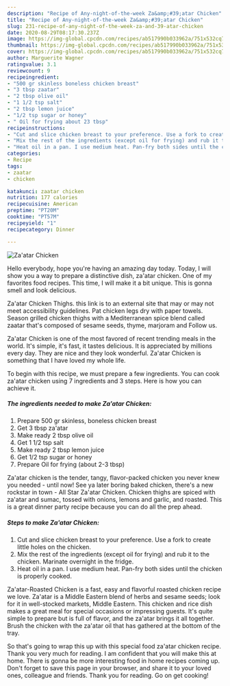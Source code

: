 ```yaml
---
description: "Recipe of Any-night-of-the-week Za&amp;#39;atar Chicken"
title: "Recipe of Any-night-of-the-week Za&amp;#39;atar Chicken"
slug: 231-recipe-of-any-night-of-the-week-za-and-39-atar-chicken
date: 2020-08-29T08:17:30.237Z
image: https://img-global.cpcdn.com/recipes/ab517990b033962a/751x532cq70/zaatar-chicken-recipe-main-photo.jpg
thumbnail: https://img-global.cpcdn.com/recipes/ab517990b033962a/751x532cq70/zaatar-chicken-recipe-main-photo.jpg
cover: https://img-global.cpcdn.com/recipes/ab517990b033962a/751x532cq70/zaatar-chicken-recipe-main-photo.jpg
author: Marguerite Wagner
ratingvalue: 3.1
reviewcount: 9
recipeingredient:
- "500 gr skinless boneless chicken breast"
- "3 tbsp zaatar"
- "2 tbsp olive oil"
- "1 1/2 tsp salt"
- "2 tbsp lemon juice"
- "1/2 tsp sugar or honey"
- " Oil for frying about 23 tbsp"
recipeinstructions:
- "Cut and slice chicken breast to your preference. Use a fork to create little holes on the chicken."
- "Mix the rest of the ingredients (except oil for frying) and rub it to the chicken. Marinate overnight in the fridge."
- "Heat oil in a pan. I use medium heat. Pan-fry both sides until the chicken is properly cooked."
categories:
- Recipe
tags:
- zaatar
- chicken

katakunci: zaatar chicken 
nutrition: 177 calories
recipecuisine: American
preptime: "PT20M"
cooktime: "PT57M"
recipeyield: "1"
recipecategory: Dinner

---
```



![Za&#39;atar Chicken](https://img-global.cpcdn.com/recipes/ab517990b033962a/751x532cq70/zaatar-chicken-recipe-main-photo.jpg)

Hello everybody, hope you're having an amazing day today. Today, I will show you a way to prepare a distinctive dish, za&#39;atar chicken. One of my favorites food recipes. This time, I will make it a bit unique. This is gonna smell and look delicious.

Za&#39;atar Chicken Thighs. this link is to an external site that may or may not meet accessibility guidelines. Pat chicken legs dry with paper towels. Season grilled chicken thighs with a Mediterranean spice blend called zaatar that&#39;s composed of sesame seeds, thyme, marjoram and Follow us.

Za&#39;atar Chicken is one of the most favored of recent trending meals in the world. It's simple, it's fast, it tastes delicious. It is appreciated by millions every day. They are nice and they look wonderful. Za&#39;atar Chicken is something that I have loved my whole life.


To begin with this recipe, we must prepare a few ingredients. You can cook za&#39;atar chicken using 7 ingredients and 3 steps. Here is how you can achieve it.

<!--inarticleads1-->

##### The ingredients needed to make Za&#39;atar Chicken:

1. Prepare 500 gr skinless, boneless chicken breast
1. Get 3 tbsp za&#39;atar
1. Make ready 2 tbsp olive oil
1. Get 1 1/2 tsp salt
1. Make ready 2 tbsp lemon juice
1. Get 1/2 tsp sugar or honey
1. Prepare  Oil for frying (about 2-3 tbsp)


Za&#39;atar chicken is the tender, tangy, flavor-packed chicken you never knew you needed - until now! See ya later boring baked chicken, there&#39;s a new rockstar in town - All Star Za&#39;atar Chicken. Chicken thighs are spiced with za&#39;atar and sumac, tossed with onions, lemons and garlic, and roasted. This is a great dinner party recipe because you can do all the prep ahead. 

<!--inarticleads2-->

##### Steps to make Za&#39;atar Chicken:

1. Cut and slice chicken breast to your preference. Use a fork to create little holes on the chicken.
1. Mix the rest of the ingredients (except oil for frying) and rub it to the chicken. Marinate overnight in the fridge.
1. Heat oil in a pan. I use medium heat. Pan-fry both sides until the chicken is properly cooked.


Za&#39;atar-Roasted Chicken is a fast, easy and flavorful roasted chicken recipe we love. Za&#39;atar is a Middle Eastern blend of herbs and sesame seeds; look for it in well-stocked markets, Middle Eastern. This chicken and rice dish makes a great meal for special occasions or impressing guests. It&#39;s quite simple to prepare but is full of flavor, and the za&#39;atar brings it all together. Brush the chicken with the za&#39;atar oil that has gathered at the bottom of the tray. 

So that's going to wrap this up with this special food za&#39;atar chicken recipe. Thank you very much for reading. I am confident that you will make this at home. There is gonna be more interesting food in home recipes coming up. Don't forget to save this page in your browser, and share it to your loved ones, colleague and friends. Thank you for reading. Go on get cooking!
